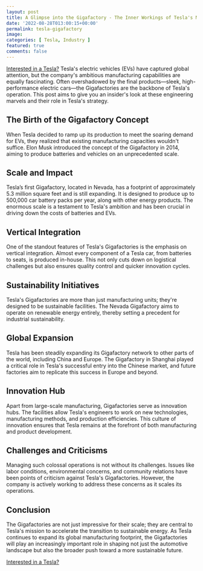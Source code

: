 ```yaml
---
layout: post
title: A Glimpse into the Gigafactory - The Inner Workings of Tesla's Manufacturing Powerhouse
date: '2022-08-28T013:00:15+00:00'
permalink: tesla-gigafactory
image: 
categories: [ Tesla, Industry ]
featured: true
comments: false 
---
```

[Interested in a Tesla?](https://ts.la/christopher30216)
Tesla's electric vehicles (EVs) have captured global attention, but the company's ambitious manufacturing capabilities are equally fascinating. Often overshadowed by the final products—sleek, high-performance electric cars—the Gigafactories are the backbone of Tesla's operation. This post aims to give you an insider's look at these engineering marvels and their role in Tesla's strategy.

## The Birth of the Gigafactory Concept

When Tesla decided to ramp up its production to meet the soaring demand for EVs, they realized that existing manufacturing capacities wouldn't suffice. Elon Musk introduced the concept of the Gigafactory in 2014, aiming to produce batteries and vehicles on an unprecedented scale. 

## Scale and Impact

Tesla’s first Gigafactory, located in Nevada, has a footprint of approximately 5.3 million square feet and is still expanding. It is designed to produce up to 500,000 car battery packs per year, along with other energy products. The enormous scale is a testament to Tesla's ambition and has been crucial in driving down the costs of batteries and EVs.

## Vertical Integration

One of the standout features of Tesla's Gigafactories is the emphasis on vertical integration. Almost every component of a Tesla car, from batteries to seats, is produced in-house. This not only cuts down on logistical challenges but also ensures quality control and quicker innovation cycles.

## Sustainability Initiatives

Tesla's Gigafactories are more than just manufacturing units; they're designed to be sustainable facilities. The Nevada Gigafactory aims to operate on renewable energy entirely, thereby setting a precedent for industrial sustainability.

## Global Expansion

Tesla has been steadily expanding its Gigafactory network to other parts of the world, including China and Europe. The Gigafactory in Shanghai played a critical role in Tesla's successful entry into the Chinese market, and future factories aim to replicate this success in Europe and beyond.

## Innovation Hub

Apart from large-scale manufacturing, Gigafactories serve as innovation hubs. The facilities allow Tesla's engineers to work on new technologies, manufacturing methods, and production efficiencies. This culture of innovation ensures that Tesla remains at the forefront of both manufacturing and product development.

## Challenges and Criticisms

Managing such colossal operations is not without its challenges. Issues like labor conditions, environmental concerns, and community relations have been points of criticism against Tesla's Gigafactories. However, the company is actively working to address these concerns as it scales its operations.

## Conclusion

The Gigafactories are not just impressive for their scale; they are central to Tesla's mission to accelerate the transition to sustainable energy. As Tesla continues to expand its global manufacturing footprint, the Gigafactories will play an increasingly important role in shaping not just the automotive landscape but also the broader push toward a more sustainable future.




[Interested in a Tesla?](https://ts.la/christopher30216)
